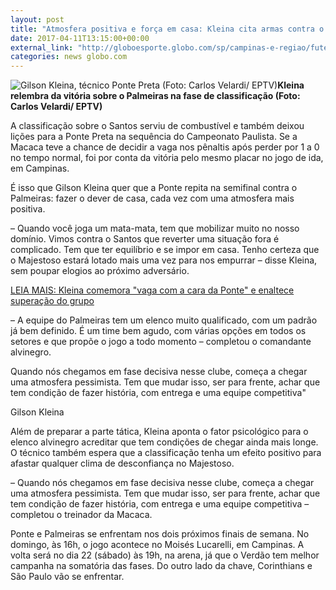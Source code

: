 ```yaml
---
layout: post
title: "Atmosfera positiva e força em casa: Kleina cita armas contra o Palmeiras"
date: 2017-04-11T13:15:00+00:00
external_link: "http://globoesporte.globo.com/sp/campinas-e-regiao/futebol/times/ponte-preta/noticia/2017/04/atmosfera-positiva-e-forca-em-casa-kleina-cita-armas-contra-o-palmeiras.html"
categories: news globo.com
---
```

 ![Gilson Kleina, técnico Ponte Preta (Foto: Carlos Velardi/ EPTV)](http://s2.glbimg.com/Nx42mdN8rmdg6Vfnpnl2yJMAcEI=/114x0:971x572/300x200/s.glbimg.com/es/ge/f/original/2017/04/04/kleina.4.jpg "Gilson Kleina, técnico Ponte Preta (Foto: Carlos Velardi/ EPTV)")**Kleina relembra da vitória sobre o Palmeiras na fase de classificação (Foto: Carlos Velardi/ EPTV)**

A classificação sobre o Santos serviu de combustível e também deixou lições para a Ponte Preta na sequência do Campeonato Paulista. Se a Macaca teve a chance de decidir a vaga nos pênaltis após perder por 1 a 0 no tempo normal, foi por conta da vitória pelo mesmo placar no jogo de ida, em Campinas.&nbsp;  
  
É isso que Gilson Kleina quer que a Ponte repita na semifinal contra o Palmeiras: fazer o dever de casa, cada vez com uma atmosfera mais positiva.&nbsp;  
  
– Quando você joga um mata-mata, tem que mobilizar muito no nosso domínio. Vimos contra o Santos que reverter uma situação fora é complicado. Tem que ter equilíbrio e se impor em casa. Tenho certeza que o Majestoso estará lotado mais uma vez para nos empurrar – disse Kleina, sem poupar elogios ao próximo adversário.&nbsp;

[LEIA MAIS: Kleina comemora "vaga com a cara da Ponte" e enaltece superação do grupo](http://globoesporte.globo.com/sp/campinas-e-regiao/futebol/times/ponte-preta/noticia/2017/04/kleina-comemora-vaga-com-cara-da-ponte-e-enaltece-superacao-do-grupo.html)  
  
– A equipe do Palmeiras tem um elenco muito qualificado, com um padrão já bem definido. É um time bem agudo, com várias opções em todos os setores e que propõe o jogo a todo momento – completou o comandante alvinegro.&nbsp;

Quando nós chegamos em fase decisiva nesse clube, começa a chegar uma atmosfera pessimista. Tem que mudar isso, ser para frente, achar que tem condição de fazer história, com entrega e uma equipe competitiva"  

Gilson Kleina

Além de preparar a parte tática, Kleina aponta o fator psicológico para o elenco alvinegro acreditar que tem condições de chegar ainda mais longe. O técnico também espera que a classificação tenha um efeito positivo para afastar qualquer clima de desconfiança no Majestoso.&nbsp;  
  
– Quando nós chegamos em fase decisiva nesse clube, começa a chegar uma atmosfera pessimista. Tem que mudar isso, ser para frente, achar que tem condição de fazer história, com entrega e uma equipe competitiva – completou o treinador da Macaca.&nbsp;  
  
Ponte e Palmeiras se enfrentam nos dois próximos finais de semana. No domingo, às 16h, o jogo acontece no Moisés Lucarelli, em Campinas. A volta será no dia 22 (sábado) às 19h, na arena, já que o Verdão tem melhor campanha na somatória das fases. Do outro lado da chave, Corinthians e São Paulo vão se enfrentar.&nbsp;

